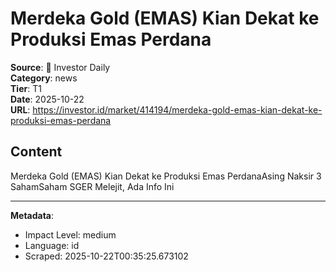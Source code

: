 # Merdeka Gold (EMAS) Kian Dekat ke Produksi Emas Perdana

**Source**: 📰 Investor Daily  
**Category**: news  
**Tier**: T1  
**Date**: 2025-10-22  
**URL**: https://investor.id/market/414194/merdeka-gold-emas-kian-dekat-ke-produksi-emas-perdana

## Content

Merdeka Gold (EMAS) Kian Dekat ke Produksi Emas PerdanaAsing Naksir 3 SahamSaham SGER Melejit, Ada Info Ini

---

**Metadata**:
- Impact Level: medium
- Language: id
- Scraped: 2025-10-22T00:35:25.673102
